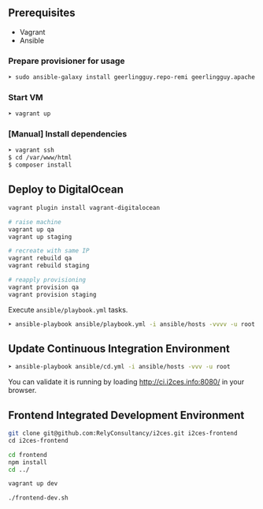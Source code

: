 ## Prerequisites

* Vagrant
* Ansible

### Prepare provisioner for usage

```bash
➤ sudo ansible-galaxy install geerlingguy.repo-remi geerlingguy.apache geerlingguy.mysql geerlingguy.php geerlingguy.git geerlingguy.composer geerlingguy.ruby --force
```

### Start VM

```bash
➤ vagrant up
```

### [Manual] Install dependencies

```bash
➤ vagrant ssh
$ cd /var/www/html
$ composer install
```

## Deploy to DigitalOcean

```bash
vagrant plugin install vagrant-digitalocean

# raise machine
vagrant up qa
vagrant up staging

# recreate with same IP
vagrant rebuild qa
vagrant rebuild staging

# reapply provisioning
vagrant provision qa
vagrant provision staging
```

Execute `ansible/playbook.yml` tasks.
```bash
➤ ansible-playbook ansible/playbook.yml -i ansible/hosts -vvvv -u root
```

## Update Continuous Integration Environment

```bash
➤ ansible-playbook ansible/cd.yml -i ansible/hosts -vvv -u root
```

You can validate it is running by loading http://ci.i2ces.info:8080/ in your browser.

## Frontend Integrated Development Environment

```bash
git clone git@github.com:RelyConsultancy/i2ces.git i2ces-frontend
cd i2ces-frontend

cd frontend
npm install
cd ../

vagrant up dev

./frontend-dev.sh
```
